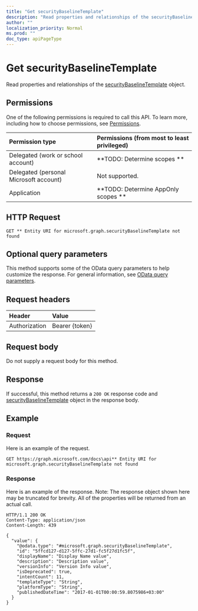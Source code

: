```yaml
---
title: "Get securityBaselineTemplate"
description: "Read properties and relationships of the securityBaselineTemplate object."
author: ""
localization_priority: Normal
ms.prod: ""
doc_type: apiPageType
---
```


# Get securityBaselineTemplate

Read properties and relationships of the [securityBaselineTemplate](../resources/securitybaselinetemplate.md) object.

## Permissions
One of the following permissions is required to call this API. To learn more, including how to choose permissions, see [Permissions](/concepts/permissions-reference.md).

|Permission type|Permissions (from most to least privileged)|
|:---|:---|
|Delegated (work or school account)|**TODO: Determine scopes **|
|Delegated (personal Microsoft account)|Not supported.|
|Application|**TODO: Determine AppOnly scopes **|

## HTTP Request
<!-- {
  "blockType": "ignored"
}
-->
``` http
GET ** Entity URI for microsoft.graph.securityBaselineTemplate not found
```

## Optional query parameters
This method supports some of the OData query parameters to help customize the response. For general information, see [OData query parameters](/graph/query-parameters).

## Request headers
|Header|Value|
|:---|:---|
|Authorization|Bearer {token}|

## Request body
Do not supply a request body for this method.

## Response
If successful, this method returns a `200 OK` response code and [securityBaselineTemplate](../resources/securitybaselinetemplate.md) object in the response body.

## Example

### Request
Here is an example of the request.
<!-- {
  "blockType": "request",
  "name": "get_securitybaselinetemplate"
}
-->
``` http
GET https://graph.microsoft.com/docs\api** Entity URI for microsoft.graph.securityBaselineTemplate not found
```

### Response
Here is an example of the response. Note: The response object shown here may be truncated for brevity. All of the properties will be returned from an actual call.
<!-- {
  "blockType": "response",
  "truncated": true,
  "@odata.type": "microsoft.graph.securityBaselineTemplate"
}
-->
``` http
HTTP/1.1 200 OK
Content-Type: application/json
Content-Length: 439

{
  "value": {
    "@odata.type": "#microsoft.graph.securityBaselineTemplate",
    "id": "5ffcd127-d127-5ffc-27d1-fc5f27d1fc5f",
    "displayName": "Display Name value",
    "description": "Description value",
    "versionInfo": "Version Info value",
    "isDeprecated": true,
    "intentCount": 11,
    "templateType": "String",
    "platformType": "String",
    "publishedDateTime": "2017-01-01T00:00:59.8075986+03:00"
  }
}
```

